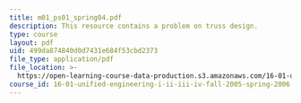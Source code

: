 ```yaml
---
title: m01_ps01_spring04.pdf
description: This resource contains a problem on truss design.
type: course
layout: pdf
uid: 499da874840d0d7431e684f53cbd2373
file_type: application/pdf
file_location: >-
  https://open-learning-course-data-production.s3.amazonaws.com/16-01-unified-engineering-i-ii-iii-iv-fall-2005-spring-2006/499da874840d0d7431e684f53cbd2373_m01_ps01_spring04.pdf
course_id: 16-01-unified-engineering-i-ii-iii-iv-fall-2005-spring-2006
---
```

